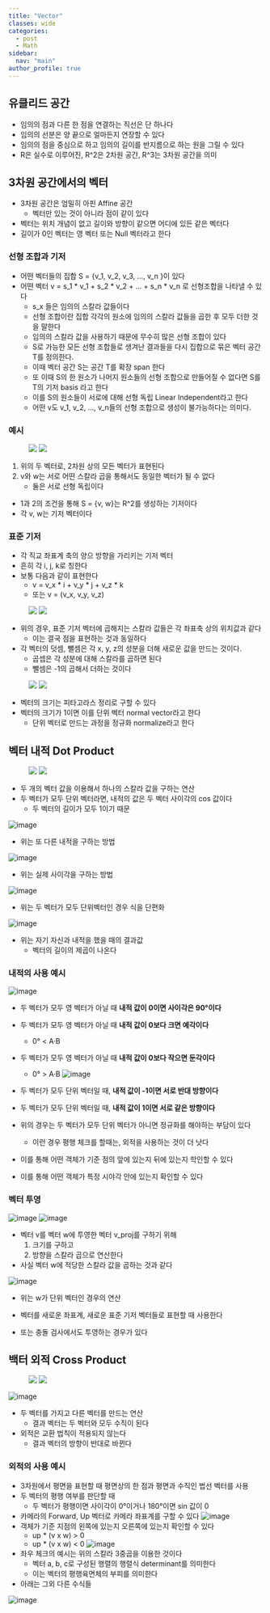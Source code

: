 ```yaml
---
title: "Vector"
classes: wide
categories: 
  - post
  - Math
sidebar:
  nav: "main"
author_profile: true
---
```


## 유클리드 공간
* 임의의 점과 다른 한 점을 연결하는 직선은 단 하나다
* 임의의 선분은 양 끝으로 얼마든지 연장할 수 있다
* 임의의 점을 중심으로 하고 임의의 길이를 반지름으로 하는 원을 그릴 수 있다
* R은 실수로 이루어진, R^2은 2차원 공간, R^3는 3차원 공간을 의미

## 3차원 공간에서의 벡터
* 3차원 공간은 엄밀히 아핀 Affine 공간
    * 벡터만 있는 것이 아니라 점이 같이 있다
* 벡터는 위치 개념이 없고 길이와 방향이 같으면 어디에 있든 같은 벡터다
* 길이가 0인 벡터는 영 벡터 또는 Null 벡터라고 한다

### 선형 조합과 기저
* 어떤 벡터들의 집합 S = {v_1, v_2, v_3, ..., v_n }이 있다
* 어떤 벡터 v = s_1 * v_1 + s_2 * v_2 + ... + s_n * v_n 로 선형조합을 나타낼 수 있다
    * s_x 들은 임의의 스칼라 값들이다
    * 선형 조합이란 집합 각각의 원소에 임의의 스칼라 값들을 곱한 후 모두 더한 것을 말한다
    * 임의의 스칼라 값을 사용하기 때문에 무수히 많은 선형 조합이 있다
    * S로 가능한 모든 선형 조합들로 생겨난 결과들을 다시 집합으로 묶은 벡터 공간 T를 정의한다.
    * 이때 벡터 공간 S는 공간 T를 확장 span 한다
    * 또 이때 S의 한 원소가 나머지 원소들의 선형 조합으로 만들어질 수 없다면 S를 T의 기저 basis 라고 한다
    * 이를 S의 원소들이 서로에 대해 선형 독립 Linear Independent라고 한다
    * 어떤 v도 v_1, v_2, ..., v_n들의 선형 조합으로 생성이 불가능하다는 의미다.

### 예시
<figure class="half">
    <a href="/assets/images/{A88BA5FB-A588-48A7-93DC-29AF763A1F6C}.png"><img src="/assets/images/{A88BA5FB-A588-48A7-93DC-29AF763A1F6C}.png"></a>
    <a href="/assets/images/{A1C36AFD-B21D-44D2-B3EC-4234E8BCB691}.png"><img src="/assets/images/{A1C36AFD-B21D-44D2-B3EC-4234E8BCB691}.png"></a>
</figure>

1. 위의 두 벡터로, 2차원 상의 모든 벡터가 표현된다
2. v와 w는 서로 어떤 스칼라 곱을 통해서도 동일한 벡터가 될 수 없다
    * 둘은 서로 선형 독립이다
* 1과 2의 조건을 통해 S = {v, w}는 R^2를 생성하는 기저이다
* 각 v, w는 기저 벡터이다

### 표준 기저
* 각 직교 좌표계 축의 양으 방향을 가리키는 기저 벡터
* 흔히 각 i, j, k로 칭한다
* 보통 다음과 같이 표현한다
    * v = v_x * i + v_y * j + v_z * k
    * 또는 v = (v_x, v_y, v_z)
<figure class="half">
    <a href="/assets/images/{E33626E6-3E6E-4D54-9C0A-F84CC7185889}.png"><img src="/assets/images/{E33626E6-3E6E-4D54-9C0A-F84CC7185889}.png"></a>
    <a href="/assets/images/{6D7F4988-058A-41B5-9632-3ED11B434A07}.png"><img src="/assets/images/{6D7F4988-058A-41B5-9632-3ED11B434A07}.png"></a>
</figure>

* 위의 경우, 표준 기저 벡터에 곱해지는 스칼라 값들은 각 좌표축 상의 위치값과 같다
    * 이는 결국 점을 표현하는 것과 동일하다
* 각 벡터의 덧셈, 뺄셈은 각 x, y, z의 성분을 더해 새로운 값을 만드는 것이다.
    * 곱셉은 각 성분에 대해 스칼라를 곱하면 된다
    * 뺄셈은 -1의 곱해서 더하는 것이다

<figure class="half">
    <a href="/assets/images/{6C7D8715-F9F1-4B2E-95B6-62F204740D01}.png"><img src="/assets/images/{6C7D8715-F9F1-4B2E-95B6-62F204740D01}.png"></a>
    <a href="/assets/images/{3D8DDC3B-6963-4F50-9AC9-C156E5E236A2}.png"><img src="/assets/images/{3D8DDC3B-6963-4F50-9AC9-C156E5E236A2}.png"></a>
</figure>

* 벡터의 크기는 피타고라스 정리로 구할 수 있다
* 벡터의 크기가 1이면 이를 단위 벡터 normal vector라고 한다
    * 단위 벡터로 만드는 과정을 정규화 normalize라고 한다

## 벡터 내적 Dot Product
<figure class="half">
    <a href="/assets/images/{E7F5DD00-F0CE-4C95-9B06-95397917923B}.png"><img src="/assets/images/{E7F5DD00-F0CE-4C95-9B06-95397917923B}.png"></a>
    <a href="/assets/images/{C92045C6-5FFB-4EE5-B0A4-707BCA5C9DA0}.png"><img src="/assets/images/{C92045C6-5FFB-4EE5-B0A4-707BCA5C9DA0}.png"></a>
</figure>

* 두 개의 벡터 값을 이용해서 하나의 스칼라 값을 구하는 연산
* 두 벡터가 모두 단위 벡터라면, 내적의 값은 두 벡터 사이각의 cos 값이다
    * 두 벡터의 길이가 모두 1이기 때문

![image](/assets/images/{369FEA29-F99F-4EEB-97FB-EC834A6FEF1D}.png)
* 위는 또 다른 내적을 구하는 방법

![image](/assets/images/{63489C6F-D70B-42DF-B498-B0346E6B35B9}.png)
* 위는 실제 사이각을 구하는 방법

![image](/assets/images/{2D52374B-6B18-4D3D-93C6-5FFDBECF64BE}.png)
* 위는 두 벡터가 모두 단위벡터인 경우 식을 단편화

![image](/assets/images/{623482ED-DA10-464A-8AF2-824847472875}.png)
* 위는 자기 자신과 내적을 했을 때의 결과값
    * 벡터의 길이의 제곱이 나온다

### 내적의 사용 예시
![image](/assets/images/{28A89FA8-F596-4245-9D28-BB274CACAAD6}.png)
* 두 벡터가 모두 영 벡터가 아닐 때 **내적 값이 0이면 사이각은 90°이다**
* 두 벡터가 모두 영 벡터가 아닐 때 **내적 값이 0보다 크면 예각이다**
    * 0° < A·B
* 두 벡터가 모두 영 벡터가 아닐 때 **내적 값이 0보다 작으면 둔각이다**
    * 0° > A·B
![image](/assets/images/{FBB8DFC5-494B-41FC-BE55-72CBE8DE9874}.png)
* 두 벡터가 모두 단위 벡터일 때, **내적 값이 -1이면 서로 반대 방향이다**
* 두 벡터가 모두 단위 벡터일 때, **내적 값이 1이면 서로 같은 방향이다**
* 위의 경우는 두 벡터가 모두 단위 벡터가 아니면 정규화를 해야하는 부담이 있다
    * 이런 경우 평행 체크를 할때는, 외적을 사용하는 것이 더 낫다

* 이를 통해 어떤 객체가 기준 점의 앞에 있는지 뒤에 있는지 학인할 수 있다
* 이를 통해 어떤 객체가 특정 시야각 안에 있는지 확인할 수 있다

### 벡터 투영
![image](/assets/images/{3F88849D-D8D1-4201-B88C-6CF6A7214EF8}.png)
![image](/assets/images/{68DA4CD1-BEFE-4597-8AB3-8FDE8235F94B}.png)
* 벡터 v를 벡터 w에 투영한 벡터 v_proj를 구하기 위해 
    1. 크기를 구하고
    2. 방향을 스칼라 곱으로 연산한다
* 사실 벡터 w에 적당한 스칼라 값을 곱하는 것과 같다

![image](/assets/images/{B5B645CC-17F3-436E-8785-4D4791AD76DF}.png)
* 위는 w가 단위 벡터인 경우의 연산

* 벡터를 새로운 좌표계, 새로운 표준 기저 벡터들로 표현할 때 사용한다
* 또는 충돌 검사에서도 투영하는 경우가 있다

## 백터 외적 Cross Product
<figure class="half">
    <a href="/assets/images/{C561B754-F917-4482-BE35-EE5D3DC95D11}.png"><img src="/assets/images/{C561B754-F917-4482-BE35-EE5D3DC95D11}.png"></a>
    <a href="/assets/images/{5D071C28-6D91-4CF5-87E0-77F8DEE785BC}.png"><img src="/assets/images/{5D071C28-6D91-4CF5-87E0-77F8DEE785BC}.png"></a>
</figure>

![image](/assets/images/{36D0E2F1-FE41-4E6F-A8FE-E9D1015947A8}.png)
* 두 벡터를 가지고 다른 벡터를 만드는 연산
    * 결과 벡터는 두 벡터와 모두 수직이 된다
* 외적은 교환 법칙이 적용되지 않는다
    * 결과 벡터의 방향이 반대로 바뀐다

### 외적의 사용 예시
* 3차원에서 평면을 표현할 때 평면상의 한 점과 평면과 수직인 법선 벡터를 사용
* 두 벡터의 평행 여부를 판단할 때
    * 두 벡터가 평행이면 사이각이 0°이거나 180°이면 sin 값이 0
* 카메라의 Forward, Up 벡터로 카메라 좌표계를 구할 수 있다
![image](/assets/images/{E63F98E3-2852-4BEA-8061-047035C12DCC}.png)
* 객체가 기준 지점의 왼쪽에 있는지 오른쪽에 있는지 확인할 수 있다
    * up * (v x w) > 0
    * up * (v x w) < 0
![image](/assets/images/{6BD7E868-0520-43D7-8A03-D9ACCC66BC93}.png)
* 좌우 체크의 예시는 위의 스칼라 3중곱을 이용한 것이다
    * 벡터 a, b, c로 구성된 행렬의 행렬식 determinant를 의미한다
    * 이는 벡터의 평행육면체의 부피를 의미한다
* 아래는 그외 다른 수식들

![image](/assets/images/{7934C744-249F-42FE-BA9D-BB130ABE0BBA}.png)